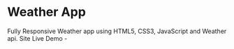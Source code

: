 # Weather App

Fully Responsive Weather app using HTML5, CSS3, JavaScript and Weather api. Site Live Demo - 
